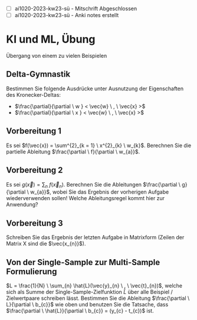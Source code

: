 
- [ ] ai1020-2023-kw23-sü - Mitschrift Abgeschlossen
- [ ] ai1020-2023-kw23-sü - Anki notes erstellt

# KI und ML,  Übung
Übergang von einem zu vielen Beispielen

## Delta-Gymnastik
Bestimmen Sie folgende Ausdrücke unter Ausnutzung der Eigenschaften des Kronecker-Deltas:
- $\frac{\partial}{\partial \ w } < \vec{w} \ , \ \vec{x} >$ 
- $\frac{\partial}{\partial \ x } < \vec{w} \ , \ \vec{x} >$ 



## Vorbereitung 1
Es sei $f(\vec{x}) = \sum^{2}_{k = 1} \ x^{2}_{k} \ w_{k}$. Berechnen Sie die partielle Ableitung $\frac{\partial \ f}{\partial \ w_{a}}$.

## Vorbereitung 2
Es sei $g(\vec{x}) = \sum_{n} \ f(\vec{x}_{n})$. Berechnen Sie die Ableitungen $\frac{\partial \ g}{\partial \ w_{a}}$, wobei Sie das Ergebnis der vorherigen Aufgabe wiederverwenden sollen! Welche Ableitungsregel kommt hier zur Anwendung?

## Vorbereitung 3
Schreiben Sie das Ergebnis der letzten Aufgabe in Matrixform (Zeilen der Matrix X sind die $\vec{x_{n}}$).

## Von der Single-Sample zur Multi-Sample Formulierung
$L = \frac{1}{N} \ \sum_{n} \hat{L}(\vec{y}_{n} \ , \ \vec{t}_{n})$, welche sich als Summe der Single-Sample-Zielfunktion $\hat{L}$ über alle Beispiel / Zielwertpaare schreiben lässt. Bestimmen Sie die Ableitung $\frac{\partial \ L}{\partial \ b_{c}}$ wie oben und benutzen Sie die Tatsache, dass $\frac{\partial \ \hat{L}}{\partial \ b_{c}} = (y_{c} - t_{c})$ ist.